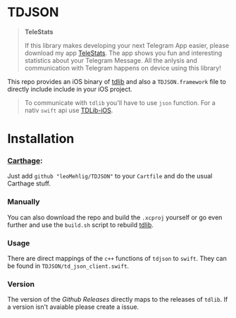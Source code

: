 # TDJSON

> **TeleStats**
>
>If this library makes developing your next Telegram App easier, please download my app [TeleStats](telestats.app). The app shows you fun and interesting statistics about your Telegram Message. All the anlysis and communication with Telegram happens on device using this library!

This repo provides an iOS binary of [tdlib](https://github.com/tdlib/td) and also a `TDJSON.framework` file to directly include include in your iOS project.

> To communicate with `tdlib` you'll have to use `json` function. For a nativ `swift` api use [TDLib-iOS](https://github.com/leoMehlig/TDLib-iOS).
# Installation

### [Carthage](https://github.com/Carthage/Carthage):

Just add `github "leoMehlig/TDJSON"` to your `Cartfile` and do the usual Carthage stuff.

### Manually

You can also download the repo and build the `.xcproj` yourself or go even further and use the `build.sh` script to rebuild [tdlib](https://github.com/tdlib/td).

### Usage

There are direct mappings of the `c++` functions of `tdjson` to `swift`. They can be found in `TDJSON/td_json_client.swift`.

### Version

The version of the *Github Releases* directly maps to the releases of `tdlib`. If a version isn't avaiable please create a issue.
